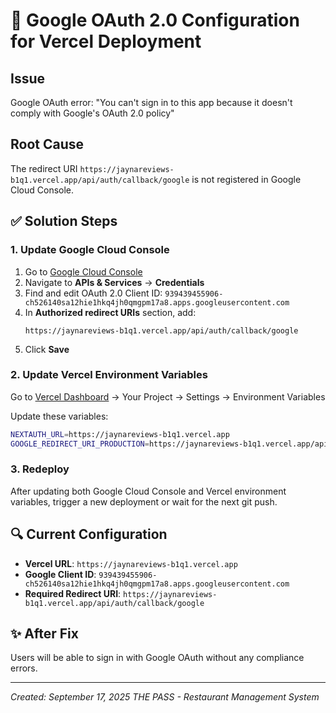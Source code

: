 # 🔧 Google OAuth 2.0 Configuration for Vercel Deployment

## Issue
Google OAuth error: "You can't sign in to this app because it doesn't comply with Google's OAuth 2.0 policy"

## Root Cause
The redirect URI `https://jaynareviews-b1q1.vercel.app/api/auth/callback/google` is not registered in Google Cloud Console.

## ✅ Solution Steps

### 1. Update Google Cloud Console
1. Go to [Google Cloud Console](https://console.cloud.google.com/)
2. Navigate to **APIs & Services** → **Credentials**
3. Find and edit OAuth 2.0 Client ID: `939439455906-ch526140sa12hie1hkq4jh0qmgpm17a8.apps.googleusercontent.com`
4. In **Authorized redirect URIs** section, add:
   ```
   https://jaynareviews-b1q1.vercel.app/api/auth/callback/google
   ```
5. Click **Save**

### 2. Update Vercel Environment Variables
Go to [Vercel Dashboard](https://vercel.com/dashboard) → Your Project → Settings → Environment Variables

Update these variables:
```bash
NEXTAUTH_URL=https://jaynareviews-b1q1.vercel.app
GOOGLE_REDIRECT_URI_PRODUCTION=https://jaynareviews-b1q1.vercel.app/api/auth/callback/google
```

### 3. Redeploy
After updating both Google Cloud Console and Vercel environment variables, trigger a new deployment or wait for the next git push.

## 🔍 Current Configuration
- **Vercel URL**: `https://jaynareviews-b1q1.vercel.app`
- **Google Client ID**: `939439455906-ch526140sa12hie1hkq4jh0qmgpm17a8.apps.googleusercontent.com`
- **Required Redirect URI**: `https://jaynareviews-b1q1.vercel.app/api/auth/callback/google`

## ✨ After Fix
Users will be able to sign in with Google OAuth without any compliance errors.

---
*Created: September 17, 2025*
*THE PASS - Restaurant Management System*
